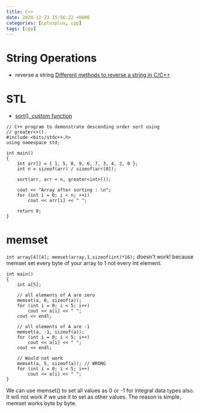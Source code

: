 ```yaml
---
title: C++
date: 2020-12-23 15:56:22 +0800
categories: [cplusplus, cpp]
tags: [cpp]
---
```


# String Operations
- reverse a string
[Different methods to reverse a string in C/C++](https://www.geeksforgeeks.org/reverse-a-string-in-c-cpp-different-methods/)

# STL
- [sort(), custom function](https://www.geeksforgeeks.org/sort-c-stl/)
```
// C++ program to demonstrate descending order sort using
// greater<>().
#include <bits/stdc++.h>
using namespace std;

int main()
{
    int arr[] = { 1, 5, 8, 9, 6, 7, 3, 4, 2, 0 };
    int n = sizeof(arr) / sizeof(arr[0]);

    sort(arr, arr + n, greater<int>());

    cout << "Array after sorting : \n";
    for (int i = 0; i < n; ++i)
        cout << arr[i] << " ";

    return 0;
}
```
# memset
`int array[4][4]; memset(array,1,sizeof(int)*16);` doesn't work!
because memset set every byte of your array to 1 not every int element.
```
int main()
{
    int a[5];

    // all elements of A are zero
    memset(a, 0, sizeof(a));
    for (int i = 0; i < 5; i++)
        cout << a[i] << " ";
    cout << endl;

    // all elements of A are -1
    memset(a, -1, sizeof(a));
    for (int i = 0; i < 5; i++)
        cout << a[i] << " ";
    cout << endl;

    // Would not work
    memset(a, 5, sizeof(a)); // WRONG
    for (int i = 0; i < 5; i++)
        cout << a[i] << " ";
}
```
We can use memset() to set all values as 0 or -1 for integral data types also.
It will not work if we use it to set as other values. The reason is simple, memset works byte by byte.
